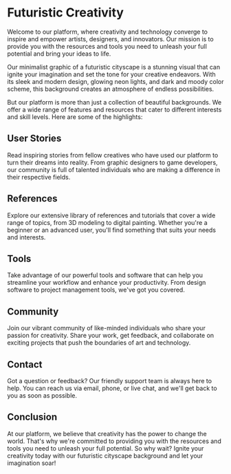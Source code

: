 <!--font:Barlow Condensed-->

# Futuristic Creativity

Welcome to our platform, where creativity and technology converge to inspire and empower artists, designers, and innovators. Our mission is to provide you with the resources and tools you need to unleash your full potential and bring your ideas to life.

Our minimalist graphic of a futuristic cityscape is a stunning visual that can ignite your imagination and set the tone for your creative endeavors. With its sleek and modern design, glowing neon lights, and dark and moody color scheme, this background creates an atmosphere of endless possibilities.

But our platform is more than just a collection of beautiful backgrounds. We offer a wide range of features and resources that cater to different interests and skill levels. Here are some of the highlights:

## User Stories

Read inspiring stories from fellow creatives who have used our platform to turn their dreams into reality. From graphic designers to game developers, our community is full of talented individuals who are making a difference in their respective fields.

## References

Explore our extensive library of references and tutorials that cover a wide range of topics, from 3D modeling to digital painting. Whether you're a beginner or an advanced user, you'll find something that suits your needs and interests.

## Tools

Take advantage of our powerful tools and software that can help you streamline your workflow and enhance your productivity. From design software to project management tools, we've got you covered.

## Community

Join our vibrant community of like-minded individuals who share your passion for creativity. Share your work, get feedback, and collaborate on exciting projects that push the boundaries of art and technology.

## Contact

Got a question or feedback? Our friendly support team is always here to help. You can reach us via email, phone, or live chat, and we'll get back to you as soon as possible.

## Conclusion

At our platform, we believe that creativity has the power to change the world. That's why we're committed to providing you with the resources and tools you need to unleash your full potential. So why wait? Ignite your creativity today with our futuristic cityscape background and let your imagination soar!

<!--

Write me content for website with wallpaper which alt text is:

"A minimalist graphic of a futuristic cityscape, with glowing neon lights and a dark and moody color scheme."

The name/title of the page should not be 1:1 copy of the alt text but rather a real content of the website which is using this wallpaper.

- Use markdown format
- Start with heading
- Heading should be short and concise
- The content should look like a real website
- The website should not be about the wallpaper, wallpaper is just a related background
- Heading should be contain work "wallpaper" or "background"
- Include real sections like references, contact, user stories, etc. use things relevant to the page purpose.
- Feel free to use structure like headings, bullets, numbering, blockquotes, paragraphs, horizontal lines, etc.
- You can use formatting like bold or _italic_
- You can include UTF-8 emojis
- Links should be only #hash anchors (and you can refer to the document itself)
- Do not include images


---


# Futuristic Cityscape Wallpaper for Creative Minds

Welcome to our website, where creativity meets technology. Our platform is designed to inspire and empower artists, designers, and innovators to unleash their potential and bring their ideas to life.

As a creative hub, we understand the importance of aesthetics in enhancing your productivity and sparking your imagination. That's why we offer a wide range of high-quality wallpapers and backgrounds that cater to different tastes and styles.

Our minimalist graphic of a futuristic cityscape is one of our most popular wallpapers. It features a sleek and modern design with glowing neon lights and a dark and moody color scheme that creates a Cap<wbr>ti<wbr>va<wbr>ting atmosphere. Whether you're a sci-fi fan, a cyberpunk enthusiast, or a lover of all things futuristic, this wallpaper will transport you to a world of endless possibilities.

But our website is more than just a collection of beautiful wallpapers. We also provide valuable resources and tools to help you take your creativity to the next level. Here are some of the features you can expect:

## User Stories

Read inspiring stories from fellow creatives who have used our platform to turn their dreams into reality. From graphic designers to game developers, our community is full of talented individuals who are making a difference in their respective fields.

## References

Explore our extensive library of references and tutorials that cover a wide range of topics, from 3D modeling to digital painting. Whether you're a beginner or an advanced user, you'll find something that suits your needs and interests.

## Contact

Got a question or feedback? Our friendly support team is always here to help. You can reach us via email, phone, or live chat, and we'll get back to you as soon as possible.

## Join Our Community

Become a part of our vibrant community and connect with like-minded individuals who share your passion for creativity. Share your work, get feedback, and collaborate on exciting projects that push the boundaries of art and technology.

## Conclusion

At our website, we believe that creativity has the power to change the world. That's why we're committed to providing you with the tools and resources you need to unleash your full potential. So why wait? Download our futuristic cityscape wallpaper today and let your imagination soar!


---


Heading should not include word "wallpaper". The website should not be about the wallpaper itself, wallpaper is just a related background, rewrite whole content.


---


# Ignite Your Creativity with Futuristic Cityscape

Welcome to our platform, where creativity and technology converge to inspire and empower artists, designers, and innovators. Our mission is to provide you with the resources and tools you need to unleash your full potential and bring your ideas to life.

Our minimalist graphic of a futuristic cityscape is a stunning visual that can ignite your imagination and set the tone for your creative endeavors. With its sleek and modern design, glowing neon lights, and dark and moody color scheme, this background creates an atmosphere of endless possibilities.

But our platform is more than just a collection of beautiful backgrounds. We offer a wide range of features and resources that cater to different interests and skill levels. Here are some of the highlights:

## User Stories

Read inspiring stories from fellow creatives who have used our platform to turn their dreams into reality. From graphic designers to game developers, our community is full of talented individuals who are making a difference in their respective fields.

## References

Explore our extensive library of references and tutorials that cover a wide range of topics, from 3D modeling to digital painting. Whether you're a beginner or an advanced user, you'll find something that suits your needs and interests.

## Tools

Take advantage of our powerful tools and software that can help you streamline your workflow and enhance your productivity. From design software to project management tools, we've got you covered.

## Community

Join our vibrant community of like-minded individuals who share your passion for creativity. Share your work, get feedback, and collaborate on exciting projects that push the boundaries of art and technology.

## Contact

Got a question or feedback? Our friendly support team is always here to help. You can reach us via email, phone, or live chat, and we'll get back to you as soon as possible.

## Conclusion

At our platform, we believe that creativity has the power to change the world. That's why we're committed to providing you with the resources and tools you need to unleash your full potential. So why wait? Ignite your creativity today with our futuristic cityscape background and let your imagination soar!

-->
